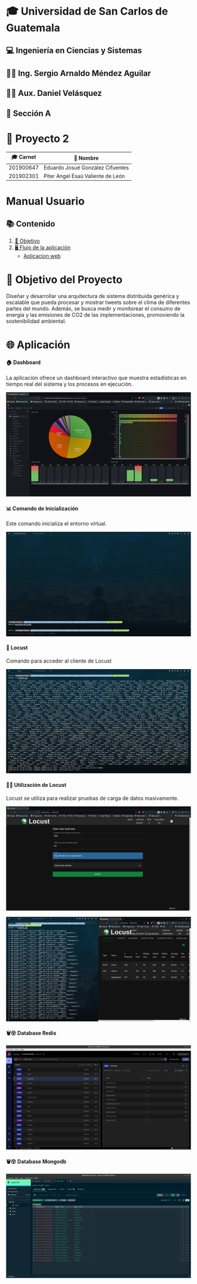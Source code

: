 # 🎓 Universidad de San Carlos de Guatemala
## 💻 Ingeniería en Ciencias y Sistemas
## 👨‍🏫 Ing. Sergio Arnaldo Méndez Aguilar
## 👨‍🏫 Aux. Daniel Velásquez
## 🏫 Sección A

# 📂 Proyecto 2

| 🎓 Carnet | 📛 Nombre |
| --------- | --------- |
| 201900647 | Eduardo Josué González Cifuentes |
| 201902301 | Piter Angel Esaú Valiente de León |

# Manual Usuario
## 📚 Contenido
1. [🎯 Objetivo](#-objetivo-del-proyecto)
2. [🖥 Flujo de la aplicación](#)
    - [Aplicacion web](#-aplicacion-web)

# 🎯 Objetivo del Proyecto

Diseñar y desarrollar una arquitectura de sistema distribuida genérica y escalable que pueda procesar y mostrar tweets sobre el clima de diferentes partes del mundo. Además, se busca medir y monitorear el consumo de energía y las emisiones de CO2 de las implementaciones, promoviendo la sostenibilidad ambiental.


# 🌐 Aplicación 

#### 🏠 Dashboard
La aplicación ofrece un dashboard interactivo que muestra estadísticas en tiempo real del sistema y los procesos en ejecución.

![alt text](images/image-1.png)

#### 📊 Comando de Inicialización
Este comando inicializa el entorno virtual.

![alt text](images/image-2.png)

#### 📝 Locust
Comando para acceder al cliente de Locust

![alt text](images/image-3.png)

#### ✍🏼 Utilización de Locust
Locust se utiliza para realizar pruebas de carga de datos masivamente.

![alt text](images/image-4.png)

![alt text](images/image-5.png)

#### 🗑😵 Database Redis

![alt text](images/image-6.png)

#### 🗑😵 Database Mongodb
![alt text](images/image-8.png)